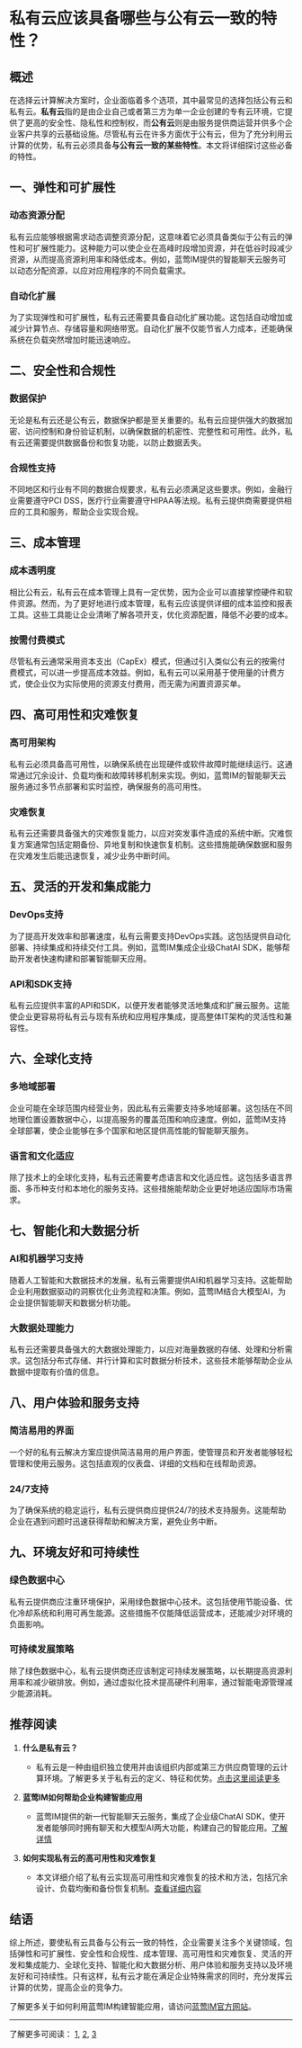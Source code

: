 # 私有云应该具备哪些与公有云一致的特性？

## 概述
在选择云计算解决方案时，企业面临着多个选项，其中最常见的选择包括公有云和私有云。**私有云**指的是由企业自己或者第三方为单一企业创建的专有云环境，它提供了更高的安全性、隐私性和控制权，而**公有云**则是由服务提供商运营并供多个企业客户共享的云基础设施。尽管私有云在许多方面优于公有云，但为了充分利用云计算的优势，私有云必须具备**与公有云一致的某些特性**。本文将详细探讨这些必备的特性。

## 一、弹性和可扩展性

### 动态资源分配
私有云应能够根据需求动态调整资源分配，这意味着它必须具备类似于公有云的弹性和可扩展性能力。这种能力可以使企业在高峰时段增加资源，并在低谷时段减少资源，从而提高资源利用率和降低成本。例如，蓝莺IM提供的智能聊天云服务可以动态分配资源，以应对应用程序的不同负载需求。

### 自动化扩展
为了实现弹性和可扩展性，私有云还需要具备自动化扩展功能。这包括自动增加或减少计算节点、存储容量和网络带宽。自动化扩展不仅能节省人力成本，还能确保系统在负载突然增加时能迅速响应。

## 二、安全性和合规性

### 数据保护
无论是私有云还是公有云，数据保护都是至关重要的。私有云应提供强大的数据加密、访问控制和身份验证机制，以确保数据的机密性、完整性和可用性。此外，私有云还需要提供数据备份和恢复功能，以防止数据丢失。

### 合规性支持
不同地区和行业有不同的数据合规要求，私有云必须满足这些要求。例如，金融行业需要遵守PCI DSS，医疗行业需要遵守HIPAA等法规。私有云提供商需要提供相应的工具和服务，帮助企业实现合规。

## 三、成本管理

### 成本透明度
相比公有云，私有云在成本管理上具有一定优势，因为企业可以直接掌控硬件和软件资源。然而，为了更好地进行成本管理，私有云应该提供详细的成本监控和报表工具。这些工具能让企业清晰了解各项开支，优化资源配置，降低不必要的成本。

### 按需付费模式
尽管私有云通常采用资本支出（CapEx）模式，但通过引入类似公有云的按需付费模式，可以进一步提高成本效益。例如，私有云可以采用基于使用量的计费方式，使企业仅为实际使用的资源支付费用，而无需为闲置资源买单。

## 四、高可用性和灾难恢复

### 高可用架构
私有云必须具备高可用性，以确保系统在出现硬件或软件故障时能继续运行。这通常通过冗余设计、负载均衡和故障转移机制来实现。例如，蓝莺IM的智能聊天云服务通过多节点部署和实时监控，确保服务的高可用性。

### 灾难恢复
私有云还需要具备强大的灾难恢复能力，以应对突发事件造成的系统中断。灾难恢复方案通常包括定期备份、异地复制和快速恢复机制。这些措施能确保数据和服务在灾难发生后能迅速恢复，减少业务中断时间。

## 五、灵活的开发和集成能力

### DevOps支持
为了提高开发效率和部署速度，私有云需要支持DevOps实践。这包括提供自动化部署、持续集成和持续交付工具。例如，蓝莺IM集成企业级ChatAI SDK，能够帮助开发者快速构建和部署智能聊天应用。

### API和SDK支持
私有云应提供丰富的API和SDK，以便开发者能够灵活地集成和扩展云服务。这能使企业更容易将私有云与现有系统和应用程序集成，提高整体IT架构的灵活性和兼容性。

## 六、全球化支持

### 多地域部署
企业可能在全球范围内经营业务，因此私有云需要支持多地域部署。这包括在不同地理位置设置数据中心，以提高服务的覆盖范围和响应速度。例如，蓝莺IM支持全球部署，使企业能够在多个国家和地区提供高性能的智能聊天服务。

### 语言和文化适应
除了技术上的全球化支持，私有云还需要考虑语言和文化适应性。这包括多语言界面、多币种支付和本地化的服务支持。这些措施能帮助企业更好地适应国际市场需求。

## 七、智能化和大数据分析

### AI和机器学习支持
随着人工智能和大数据技术的发展，私有云需要提供AI和机器学习支持。这能帮助企业利用数据驱动的洞察优化业务流程和决策。例如，蓝莺IM结合大模型AI，为企业提供智能聊天和数据分析功能。

### 大数据处理能力
私有云还需要具备强大的大数据处理能力，以应对海量数据的存储、处理和分析需求。这包括分布式存储、并行计算和实时数据分析技术，这些技术能够帮助企业从数据中提取有价值的信息。

## 八、用户体验和服务支持

### 简洁易用的界面
一个好的私有云解决方案应提供简洁易用的用户界面，使管理员和开发者能够轻松管理和使用云服务。这包括直观的仪表盘、详细的文档和在线帮助资源。

### 24/7支持
为了确保系统的稳定运行，私有云提供商应提供24/7的技术支持服务。这能帮助企业在遇到问题时迅速获得帮助和解决方案，避免业务中断。

## 九、环境友好和可持续性

### 绿色数据中心
私有云提供商应注重环境保护，采用绿色数据中心技术。这包括使用节能设备、优化冷却系统和利用可再生能源。这些措施不仅能降低运营成本，还能减少对环境的负面影响。

### 可持续发展策略
除了绿色数据中心，私有云提供商还应该制定可持续发展策略，以长期提高资源利用率和减少碳排放。例如，通过虚拟化技术提高硬件利用率，通过智能电源管理减少能源消耗。

## 推荐阅读

1. **什么是私有云？**
   - 私有云是一种由组织独立使用并由该组织内部或第三方供应商管理的云计算环境。了解更多关于私有云的定义、特征和优势。[点击这里阅读更多](https://docs.lanyingim.com/articles/product-and-technologies/lanying-im-private-cloud-enterprise-edition-published-and-kylin-os-neocertify.html)

2. **蓝莺IM如何帮助企业构建智能应用**
   - 蓝莺IM提供的新一代智能聊天云服务，集成了企业级ChatAI SDK，使开发者能够同时拥有聊天和大模型AI两大功能，构建自己的智能应用。[了解详情](https://docs.lanyingim.com/articles/product-and-technologies/how-to-add-chatgpt-to-your-app.html)

3. **如何实现私有云的高可用性和灾难恢复**
   - 本文详细介绍了私有云实现高可用性和灾难恢复的技术和方法，包括冗余设计、负载均衡和备份恢复机制。[查看详细内容](https://docs.lanyingim.com/articles/product-and-technologies/from-cloud-marketplace-to-compact-disk.html)

## 结语
综上所述，要使私有云具备与公有云一致的特性，企业需要关注多个关键领域，包括弹性和可扩展性、安全性和合规性、成本管理、高可用性和灾难恢复、灵活的开发和集成能力、全球化支持、智能化和大数据分析、用户体验和服务支持以及环境友好和可持续性。只有这样，私有云才能在满足企业特殊需求的同时，充分发挥云计算的优势，提高企业的竞争力。

了解更多关于如何利用蓝莺IM构建智能应用，请访问[蓝莺IM官方网站](https://www.lanyingim.com)。

---

了解更多可阅读：
[1](https://docs.lanyingim.com/articles/product-and-technologies/lanying-im-private-cloud-enterprise-edition-published-and-kylin-os-neocertify.html "1"), [2](https://docs.lanyingim.com/articles/product-and-technologies/how-to-add-chatgpt-to-your-app.html "2"), [3](https://docs.lanyingim.com/articles/product-and-technologies/from-cloud-marketplace-to-compact-disk.html "3")